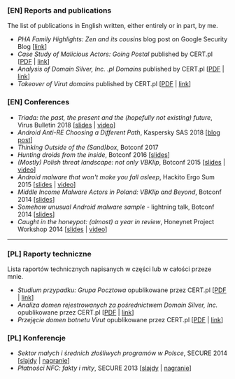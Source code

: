 ### [EN] Reports and publications

The list of publications in English written, either entirely or in part, by me.

* *PHA Family Highlights: Zen and its cousins* blog post on Google Security Blog [[link](https://security.googleblog.com/2019/01/pha-family-highlights-zen-and-its.html)]
* *Case Study of Malicious Actors: Going Postal* published by CERT.pl [[PDF](docs/The_Postal_Group.pdf) \| [link](http://www.cert.pl/PDF/The_Postal_Group.pdf)]
* *Analysis of Domain Silver, Inc. .pl Domains* published by CERT.pl [[PDF](docs/Report_Domain_Silver_EN_updated.pdf) \| [link](http://www.cert.pl/PDF/Report_Domain_Silver_EN_updated.pdf)]
* *Takeover of Virut domains* published by CERT.pl [[PDF](docs/Report_Virut_EN.pdf) \| [link](http://www.cert.pl/PDF/Raport_Virut_PL.pdf)]

### [EN] Conferences

* *Triada: the past, the present and the (hopefully not existing) future*, Virus Bulletin 2018 [[slides](https://www.virusbulletin.com/uploads/pdf/conference_slides/2018/Siewierski-VB2018-Triada.pdf) \| [video](https://www.youtube.com/watch?v=abgtZqRtvLI)]
* *Android Anti-RE Choosing a Different Path*, Kaspersky SAS 2018 [[blog post](https://duo.com/decipher/how-attackers-try-to-outmaneuver-googles-play-security-efforts)]
* *Thinking Outside of the (Sand)box*, Botconf 2017
* *Hunting droids from the inside*, Botconf 2016 [[slides](https://source.android.com/security/reports/AndroidSecurity-Botconf-2016.pdf)]
* *(Mostly) Polish threat landscape: not only VBKlip*, Botconf 2015 [[slides](docs/botconf_2015.pdf) \| [video](https://www.youtube.com/watch?v=Fw9DcpZTNeE)]
* *Android malware that won't make you fall asleep*, Hackito Ergo Sum 2015 [[slides](docs/hackito_2015.pdf) \| [video](https://www.youtube.com/watch?v=9h-8EA2LFR0)]
* *Middle Income Malware Actors in Poland: VBKlip and Beyond*, Botconf 2014 [[slides](docs/botconf_2014.pdf)]
* *Somehow unusual Android malware sample* - lightning talk, Botconf 2014 [[slides](docs/botconf_2014_lightning.pdf)]
* *Caught in the honeypot: (almost) a year in review*, Honeynet Project Workshop 2014 [[slides](docs/honeynet_workshop_214.pdf) \| [video](https://www.youtube.com/watch?v=2uTyvbud1V8)]

---

### [PL] Raporty techniczne

Lista raportów technicznych napisanych w części lub w całości przeze mnie.

* *Studium przypadku: Grupa Pocztowa* opublikowane przez CERT.pl [[PDF](docs/Grupa_Pocztowa.pdf) \| [link](http://www.cert.pl/PDF/Grupa_Pocztowa.pdf)]
* *Analiza domen rejestrowanych za pośrednictwem Domain Silver, Inc.* opublikowane przez CERT.pl [[PDF](docs/Raport_Domain_Silver_PL_updated.pdf) \| [link](http://www.cert.pl/PDF/Raport_Domain_Silver_PL_updated.pdf)]
* *Przejęcie domen botnetu Virut* opublikowane przez CERT.pl [[PDF](docs/Raport_Virut_PL.pdf) \| [link](http://www.cert.pl/PDF/Report_Virut_EN.pdf)]

### [PL] Konferencje

* *Sektor małych i średnich złośliwych programów w Polsce*, SECURE 2014 [[slajdy](docs/secure_2014.pdf) \| [nagranie](https://www.youtube.com/watch?v=kI5JJ8UMp08)]
* *Płatności NFC: fakty i mity*, SECURE 2013 [[slajdy](docs/secure_2013.pdf) \| [nagranie](https://www.youtube.com/watch?v=9h-8EA2LFR0)]
